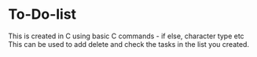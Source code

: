# To-Do-list
This is created in C using basic C commands - if else, character type etc
This can be used to add delete and check the tasks in the list you created.
